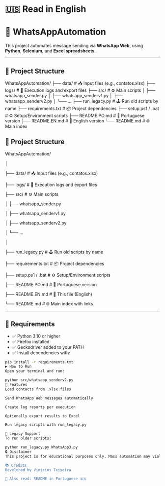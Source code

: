 # 🇺🇸 Read in English

# 💬 WhatsAppAutomation

This project automates message sending via **WhatsApp Web**, using **Python**, **Selenium**, and **Excel spreadsheets**.

---


## 📁 Project Structure

WhatsAppAutomation/
├── data/ # 📥 Input files (e.g., contatos.xlsx)
├── logs/ # 🧾 Execution logs and export files
├── src/ # ⚙️ Main scripts
│ ├── whatsapp_sender.py
│ ├── whatsapp_senderv1.py
│ ├── whatsapp_senderv2.py
│ └── ...
├── run_legacy.py # 🕹️ Run old scripts by name
├── requirements.txt # 📦 Project dependencies
├── setup.ps1 / .bat # ⚙️ Setup/Environment scripts
├── README.PO.md # 📘 Portuguese version
├── README.EN.md # 📗 English version
└── README.md # 🌐 Main index

## 📁 Project Structure

WhatsAppAutomation/

│

├── data/ # 📥 Input files (e.g., contatos.xlsx)

├── logs/ # 🧾 Execution logs and export files

├── src/ # ⚙️ Main scripts

│ ├── whatsapp_sender.py

│ ├── whatsapp_senderv1.py

│ ├── whatsapp_senderv2.py

│ └── ...

│

├── run_legacy.py # 🕹️ Run old scripts by name

├── requirements.txt # 📦 Project dependencies

├── setup.ps1 / .bat # ⚙️ Setup/Environment scripts

├── README.PO.md # 📘 Portuguese version

├── README.EN.md # 📗 This file (English)

└── README.md # 🌐 Main index with links


---

## 🧰 Requirements

- ✅ Python 3.10 or higher  
- ✅ Firefox installed  
- ✅ Geckodriver added to your PATH  
- ✅ Install dependencies with:

```bash
pip install -r requirements.txt
▶️ How to Run
Open your terminal and run:

python src/whatsapp_senderv2.py
📝 Features
Load contacts from .xlsx files

Send WhatsApp Web messages automatically

Create log reports per execution

Optionally export results to Excel

Run legacy scripts with run_legacy.py

🧪 Legacy Support
To run older scripts:

python run_legacy.py WhatsApp3.py
🔒 Disclaimer
This project is for educational purposes only. Mass automation may violate WhatsApp's Terms of Use.

📚 Credits
Developed by Vinicius Teixeira

📄 Also read: README in Portuguese 🇧🇷
